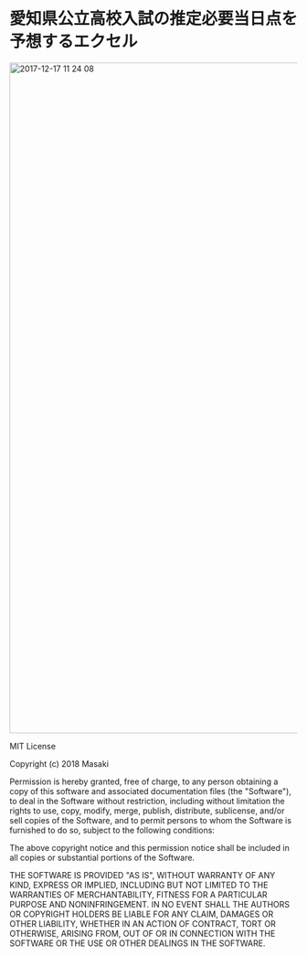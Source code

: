 # 愛知県公立高校入試の推定必要当日点を予想するエクセル

<img width="1174" alt="2017-12-17 11 24 08" src="https://user-images.githubusercontent.com/32217053/34076023-e0b99f00-e31c-11e7-8add-133eb7003e9f.png">

MIT License

Copyright (c) 2018 Masaki

Permission is hereby granted, free of charge, to any person obtaining a copy
of this software and associated documentation files (the "Software"), to deal
in the Software without restriction, including without limitation the rights
to use, copy, modify, merge, publish, distribute, sublicense, and/or sell
copies of the Software, and to permit persons to whom the Software is
furnished to do so, subject to the following conditions:

The above copyright notice and this permission notice shall be included in all
copies or substantial portions of the Software.

THE SOFTWARE IS PROVIDED "AS IS", WITHOUT WARRANTY OF ANY KIND, EXPRESS OR
IMPLIED, INCLUDING BUT NOT LIMITED TO THE WARRANTIES OF MERCHANTABILITY,
FITNESS FOR A PARTICULAR PURPOSE AND NONINFRINGEMENT. IN NO EVENT SHALL THE
AUTHORS OR COPYRIGHT HOLDERS BE LIABLE FOR ANY CLAIM, DAMAGES OR OTHER
LIABILITY, WHETHER IN AN ACTION OF CONTRACT, TORT OR OTHERWISE, ARISING FROM,
OUT OF OR IN CONNECTION WITH THE SOFTWARE OR THE USE OR OTHER DEALINGS IN THE
SOFTWARE.
